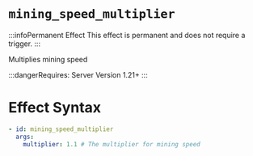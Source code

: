 # `mining_speed_multiplier`
:::infoPermanent Effect
This effect is permanent and does not require a trigger.
:::

Multiplies mining speed

:::dangerRequires:
Server Version 1.21+
:::

# Effect Syntax
```yaml
- id: mining_speed_multiplier
  args:
    multiplier: 1.1 # The multiplier for mining speed
```